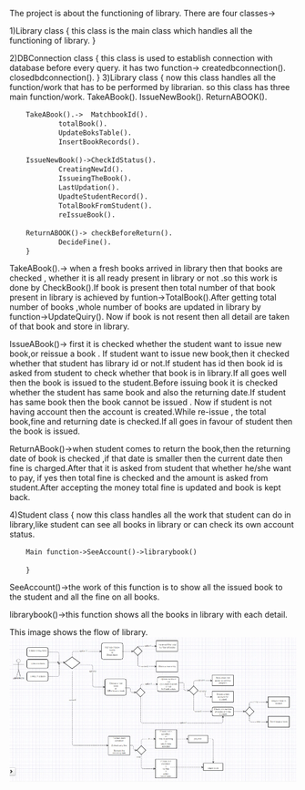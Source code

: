 The project is about the functioning of library.
There are four classes->

1)Library class	
		{
		this class is the main class which handles all the functioning of library.
		}

2)DBConnection class
		{
	this class is used to establish connection with database before every query.
	it has two function->
		createdbconnection().
		closedbdconnection().
		}
3)Library class
		{
		now this class handles all the function/work that has to be performed by librarian.
		so this class has three main function/work.
		TakeABook().
		IssueNewBook().
		ReturnABOOK().
	
				
		TakeABook().->  MatchbookId().		
				totalBook().
				UpdateBoksTable().
				InsertBookRecords().

		IssueNewBook()->CheckIdStatus().
				CreatingNewId().
				IssueingTheBook().
				LastUpdation().
				UpadteStudentRecord().	
				TotalBookFromStudent().
				reIssueBook().

		ReturnABOOK()-> checkBeforeReturn().
				DecideFine().
		}

TakeABook().->  when a fresh books arrived in library then that books are checked , whether it is all ready 
present in library or not .so this work is done by CheckBook().If book is present then total number of that 
book present in library is achieved by funtion->TotalBook().After getting total number of books ,whole number 
of books are updated in library by function->UpdateQuiry(). Now if book is not resent then all detail are 
taken of that book and store in library.   

IssueABook()-> first it is checked whether the student want to issue new book,or reissue a book . If student 
want to issue new book,then it checked whether that student has library id or not.If student has id then book 
id is asked from student to check whether that book is in library.If all goes well then the book is issued to 
the student.Before issuing book it is checked whether the student has same book and also the returning 
date.If student has same book then the book cannot be issued . Now if student is not having account then the 
account is created.While re-issue , the total book,fine and returning date is checked.If all goes in favour of
student then the book is issued.

ReturnABook()->when student comes to return the book,then the returning date of book is checked ,if that date
is smaller then the current date then fine is charged.After that it is asked from student that whether he/she
want to pay, if yes then total fine is checked and the amount is asked from student.After accepting the money
total fine is updated and book is kept back.




4)Student class
		{
		now this class handles all the work that student can do in library,like student can see all 
		books in library or can check its own account status.
	
		Main function->SeeAccount()->librarybook()
			     	
		}

SeeAccount()->the work of this function is to show all the issued book to the student and all the fine on all
books.

librarybook()->this function shows all the books in library with each detail.

This image shows the flow of library.
![](flow.jpeg)

